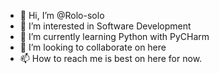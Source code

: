 - 👋 Hi, I’m @Rolo-solo
- 👀 I’m interested in Software Development
- 🌱 I’m currently learning Python with PyCHarm
- 💞️ I’m looking to collaborate on here
- 📫 How to reach me is best on here for now.

<!---
Rolo-solo/Rolo-solo is a ✨ special ✨ repository because its `README.md` (this file) appears on your GitHub profile.
You can click the Preview link to take a look at your changes.
--->
